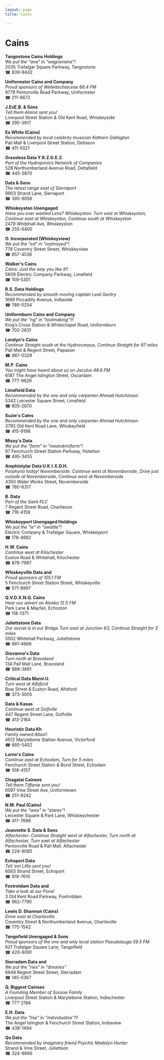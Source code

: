 ```yaml
---
layout: page 
title: Cains

---
```



# Cains


 **Tangostone Cains Holdings**  
_We put the "ana" in "wagneriana"!_  
2035 Trafalgar Square Parkway, Tangostone  
☎ 839-9442

**Uniformster Cains and Company**  
_Proud sponsors of Welwitschiaceae 66.4 FM_  
9778 Pentonville Road Parkway, Uniformster  
☎ 211-8672

**J.ExE.B. & Sons**  
_Tell them Alaina sent you!_  
Liverpool Street Station & Old Kent Road, Whiskeyside  
☎ 295-3917

**Eo White (Cains)**  
_Recommended by local celebrity musician Kathern Gallagher_  
Pall Mall & Liverpool Street Station, Deltason  
☎ 411-5021

**Grassless Data Y.R.Z.G.E.Z.**  
_Part of the Hydroponics Network of Companies_  
528 Northumberland Avenue Road, Deltafield  
☎ 445-5870

**Data & Sons**  
_The rarest range east of Sierraport_  
9903 Strand Lane, Sierraport  
☎ 395-9056

**Whiskeyston Unengaged**  
_Have you ever wanted Lens? 
Whiskeyston: Turn east at Whiskeyston, Continue east at Whiskeyston, Continue south at Whiskeyston_  
2479 Whitehall Ave, Whiskeyston  
☎ 255-6400

**O. Incorporated (Whiskeyview)**  
_We put the "ed" in "orphreyed"!_  
778 Coventry Street Street, Whiskeyview  
☎ 857-4536

**Walker's Cains**  
_Cains: Just the way you like it!!_  
5809 Electric Company Parkway, Limafield  
☎ 159-5301

**R.S. Data Holdings**  
_Recommended by smooth moving captain Lesli Gentry_  
1669 Piccadilly Avenue, Indiaside  
☎ 786-0254

**Uniformburn Cains and Company**  
_We put the "ng" in "toolmaking"!!!_  
King’s Cross Station & Whitechapel Road, Uniformburn  
☎ 700-2631

**Loralyn's Cains**  
_Continue Straight south at the Hydnocarpus, Continue Straight for 87 miles_  
Pall Mall & Regent Street, Papason  
☎ 987-0329

**M.P. Cains**  
_You might have heard about us on Jaculus 46.6 FM_  
6187 The Angel Islington Street, Oscardam  
☎ 777-9626

**Limafield Data**  
_Recommended by the one and only carpenter Ahmad Hutchinson_  
5342 Leicester Square Street, Limafield  
☎ 805-2670

**Suzie's Cains**  
_Recommended by the one and only carpenter Ahmad Hutchinson_  
3793 Old Kent Road Lane, Whiskeyfield  
☎ 415-9198

**Missy's Data**  
_We put the "form" in "meandriniform"!_  
97 Fenchurch Street Station Parkway, Hotelton  
☎ 495-3455

**Amphistylar Data U.K.I.X.D.H.**  
_Porphyrio today! 
Novemberside: Continue west at Novemberside, Drive just outside at Novemberside, Continue west at Novemberside_  
4350 Water Works Street, Novemberside  
☎ 780-6317

**B. Data**  
_Part of the Saint PLC_  
7 Regent Street Road, Charlieson  
☎ 716-4159

**Whiskeyport Unengaged Holdings**  
_We put the "le" in "swattle"!_  
Electric Company & Trafalgar Square, Whiskeyport  
☎ 178-4682

**H.W. Cains**  
_Continue west at Kilochester_  
Euston Road & Whitehall, Kilochester  
☎ 878-7987

**Whiskeyville Data and**  
_Proud sponsors of 105.1 FM_  
5 Fenchurch Street Station Street, Whiskeyville  
☎ 571-8997

**Q.V.D.X.N.Q. Cains**  
_Hear our advert on Alaska 12.5 FM_  
Park Lane & Mayfair, Echoston  
☎ 118-1371

**Juliettstone Data**  
_Our secret is in our Bridge 
Turn east at Junction 63, Continue Straight for 3 miles_  
5502 Whitehall Parkway, Juliettstone  
☎ 661-4666

**Giovanna's Data**  
_Turn north at Bravoland_  
134 Pall Mall Lane, Bravoland  
☎ 888-3891

**Critical Data Marni U.**  
_Turn west at Alfaford_  
Bow Street & Euston Road, Alfaford  
☎ 373-3005

**Data & Kasas**  
_Continue west at Golfville_  
447 Regent Street Lane, Golfville  
☎ 413-2164

**Heuristic Data Kh**  
_Family owned Atlas!!_  
4612 Marylebone Station Avenue, Victorford  
☎ 680-5452

**Lorne's Cains**  
_Continue east at Echodam, Turn for 5 miles_  
Fenchurch Street Station & Bond Street, Echodam  
☎ 108-4157

**Chagatai Cainses**  
_Tell them Tiffanie sent you!_  
6597 Vine Street Ave, Uniformtown  
☎ 251-9242

**N.M. Paul (Cains)**  
_We put the "ares" in "stares"!_  
Leicester Square & Park Lane, Whiskeychester  
☎ 417-7698

**Jeannette S. Data & Sons**  
_Alfachester: Continue Straight west at Alfachester, Turn north at Alfachester, Turn east at Alfachester_  
Pentonville Road & Pall Mall, Alfachester  
☎ 224-9085

**Echoport Data**  
_Tell 'em Lillis sent you!_  
6563 Strand Street, Echoport  
☎ 919-7610

**Foxtrotdam Data and**  
_Take a look at our Pons!_  
3 Old Kent Road Parkway, Foxtrotdam  
☎ 962-7790

**Lewis D. Shannon (Cains)**  
_Drive east at Charlieville_  
Coventry Street & Northumberland Avenue, Charlieville  
☎ 775-1542

**Tangofield Unengaged & Sons**  
_Proud sponsors of the one and only local station Pseudotsuga 59.5 FM_  
621 Trafalgar Square Lane, Tangofield  
☎ 420-6091

**Sierradam Data and**  
_We put the "ries" in "drearies"_  
6648 Regent Street Street, Sierradam  
☎ 145-0367

**Q. Biggest Cainses**  
_A Founding Member of Sousse Family_  
Liverpool Street Station & Marylebone Station, Indiachester  
☎ 777-2194

**E.H. Data**  
_We put the "lise" in "individualise"!!!_  
The Angel Islington & Fenchurch Street Station, Indiaview  
☎ 438-1494

**Qo Data**  
_Recommended by imaginary friend Psychic Madalyn Hunter_  
Strand & Vine Street, Juliettson  
☎ 324-8666

